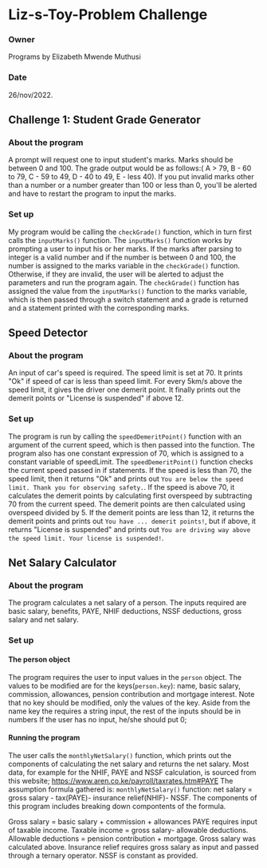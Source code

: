 # Liz-s-Toy-Problem Challenge
### Owner
Programs by Elizabeth Mwende Muthusi
### Date
26/nov/2022.

## Challenge 1: Student Grade Generator

### About the program
A prompt will request one to input student's marks.
Marks should be between 0 and 100.
The grade output would be as follows:(  A > 79, B - 60 to 79, C -  59 to 49, D - 40 to 49, E - less 40).
If you put invalid marks other than a number or a number greater than 100 or less than 0, you'll be alerted and have to restart the program to input the marks.

### Set up
My program would be calling the `checkGrade()` function, which in turn first calls the `inputMarks()` function.
The `inputMarks()` function works by prompting a user to input his or her marks. If the marks after parsing to integer is a valid number and if the number is between 0 and 100, the number is assigned to the marks variable in the `checkGrade()` function. Otherwise, if they are invalid, the user will be alerted to adjust the parameters and run the program again.
The `checkGrade()` function has assigned the value from the `inputMarks()` function to the marks variable, which is then passed through a switch statement and a grade is returned and a statement printed with the corresponding marks.

## Speed Detector

### About the program
An input of car's speed is required.
The speed limit is set at 70.
It prints "Ok" if speed of car is less than speed limit.
For every 5km/s above the speed limit, it gives the driver one demerit point.
It finally prints out the demerit points or "License is suspended" if above 12.

### Set up
The program is run by calling the `speedDemeritPoint()` function with an argument of the current speed, which is then passed into the function.
The program also has one constant expression of 70, which is assigned to a constant variable of speedLimit.
The `speedDemeritPoint()` function checks the current speed passed in if statements.
If the speed is less than 70, the speed limit, then it returns "Ok" and prints out `You are below the speed limit. Thank you for observing safety.`.
If the speed is above 70, it calculates the demerit points by calculating first overspeed by subtracting 70 from the current speed. The demerit points are then calculated using overspeed divided by 5.
If the demerit points are less than 12, it returns the demerit points and prints out `You have ... demerit points!`, but if above, it returns "License is suspended" and prints out `You are driving way above the speed limit. Your license is suspended!`.

## Net Salary Calculator

### About the program
The program calculates a net salary of a person.
The inputs required are basic salary, benefits, PAYE, NHIF deductions, NSSF deductions, gross salary and net salary.

### Set up

#### The person object
The program requires the user to input values in the `person` object.
The values to be modified are for the keys(`person.key`): name, basic salary, commission, allowances, pension contribution and mortgage interest.
Note that no key should be modified, only the values of the key.
Aside from the name key the requires a string input, the rest of the inputs should be in numbers
If the user has no input, he/she should put 0;

#### Running the program
The user calls the `monthlyNetSalary()` function, which prints out the components of calculating the net salary and returns the net salary.
Most data, for example for the NHIF, PAYE and NSSF calculation, is sourced from this website; https://www.aren.co.ke/payroll/taxrates.htm#PAYE
The assumption formula gathered is:
`monthlyNetSalary()` function:
    net salary = gross salary - tax(PAYE)- insurance relief(NHIF)- NSSF.
The components of this program includes breaking down compontents of the formula.

Gross salary = basic salary + commission + allowances
PAYE requires input of taxable income. 
    Taxable income = gross salary- allowable deductions.
        Allowable deductions = pension contribution + mortgage.
        Gross salary was calculated above.
Insurance relief requires gross salary as input and passed through a ternary operator.
NSSF is constant as provided.



